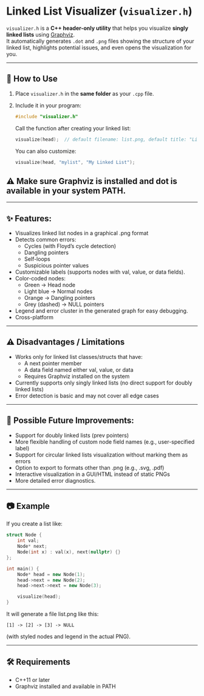 # Linked List Visualizer (`visualizer.h`)

`visualizer.h` is a **C++ header-only utility** that helps you visualize **singly linked lists** using [Graphviz](https://graphviz.org/).  
It automatically generates `.dot` and `.png` files showing the structure of your linked list, highlights potential issues, and even opens the visualization for you.

---

## 📌 How to Use

1. Place `visualizer.h` in the **same folder** as your `.cpp` file.  
2. Include it in your program:
   ```cpp
   #include "visualizer.h"
   ```
   Call the function after creating your linked list:

    ```cpp
    visualize(head);  // default filename: list.png, default title: "Linked List"
    ```

    You can also customize:
   
    ```cpp
    visualize(head, "mylist", "My Linked List");
    ```

## ⚠️ Make sure Graphviz is installed and dot is available in your system PATH.

---

## ✨ Features:
- Visualizes linked list nodes in a graphical .png format
- Detects common errors:
    - Cycles (with Floyd’s cycle detection)
    - Dangling pointers
    - Self-loops
    - Suspicious pointer values
- Customizable labels (supports nodes with val, value, or data fields).
- Color-coded nodes:
    - Green → Head node
    - Light blue → Normal nodes
    - Orange → Dangling pointers
    - Grey (dashed) → NULL pointers
- Legend and error cluster in the generated graph for easy debugging.
- Cross-platform

---

## ⚠️ Disadvantages / Limitations
- Works only for linked list classes/structs that have:
    - A next pointer member
    - A data field named either val, value, or data
    - Requires Graphviz installed on the system
- Currently supports only singly linked lists (no direct support for doubly linked lists)
- Error detection is basic and may not cover all edge cases

---

## 🚀 Possible Future Improvements:
- Support for doubly linked lists (prev pointers)
- More flexible handling of custom node field names (e.g., user-specified label)
- Support for circular linked lists visualization without marking them as errors
- Option to export to formats other than .png (e.g., .svg, .pdf)
- Interactive visualization in a GUI/HTML instead of static PNGs
- More detailed error diagnostics.

---

## 📷 Example

If you create a list like:

```cpp
struct Node {
    int val;
    Node* next;
    Node(int x) : val(x), next(nullptr) {}
};

int main() {
    Node* head = new Node(1);
    head->next = new Node(2);
    head->next->next = new Node(3);

    visualize(head);
}
```

It will generate a file list.png like this:

```
[1] -> [2] -> [3] -> NULL
```
(with styled nodes and legend in the actual PNG).

---

## 🛠 Requirements
- C++11 or later
- Graphviz installed and available in PATH
